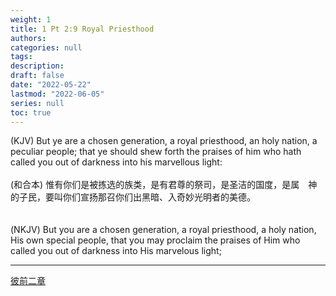 ```yaml
---
weight: 1
title: 1 Pt 2:9 Royal Priesthood
authors:
categories: null
tags:
description: 
draft: false
date: "2022-05-22"
lastmod: "2022-06-05"
series: null
toc: true
---
```

(KJV) But ye are a chosen generation, a royal priesthood, an holy nation, a peculiar people; that ye should shew forth the praises of him who hath called you out of darkness into his marvellous light:
<br />  
(和合本) 惟有你们是被拣选的族类，是有君尊的祭司，是圣洁的国度，是属　神的子民，要叫你们宣扬那召你们出黑暗、入奇妙光明者的美德。  
<br />  
(NKJV) But you are a chosen generation, a royal priesthood, a holy nation, His own special people, that you may proclaim the praises of Him who called you out of darkness into His marvelous light;
<!--more-->
---

[彼前二章](https://lennyfaith.netlify.app/docs/devotional-commentary-bible/121_1_peter/1pt_02/)